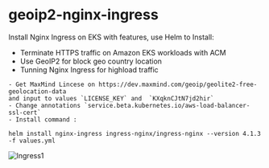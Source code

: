 # geoip2-nginx-ingress
Install Nginx Ingress on EKS with features, use Helm to Install:
- Terminate HTTPS traffic on Amazon EKS workloads with ACM
- Use GeoIP2 for block geo country location
- Tunning Nginx Ingress for highload traffic

```
- Get MaxMind Lincese on https://dev.maxmind.com/geoip/geolite2-free-geolocation-data
and input to values `LICENSE_KEY` and  `KXqknCJtN7jd2hir`
- Change annotations `service.beta.kubernetes.io/aws-load-balancer-ssl-cert`
- Install command :
```
```
helm install nginx-ingress ingress-nginx/ingress-nginx --version 4.1.3 -f values.yml
```


![Ingress1](https://user-images.githubusercontent.com/93975934/191185414-92e01667-6754-4a26-a493-a9d0c8d25ade.png)

